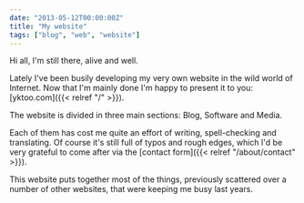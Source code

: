 ```yaml
---
date: "2013-05-12T00:00:00Z"
title: "My website"
tags: ["blog", "web", "website"]
---
```


Hi all, I'm still there, alive and well.

Lately I've been busily developing my very own website in the wild world of Internet. Now that I'm mainly done I'm happy to present it to you: [yktoo.com]({{< relref "/" >}}).

The website is divided in three main sections: Blog, Software and Media.

Each of them has cost me quite an effort of writing, spell-checking and translating. Of course it's still full of typos and rough edges, which I'd be very grateful to come after via the [contact form]({{< relref "/about/contact" >}}).

This website puts together most of the things, previously scattered over a number of other websites, that were keeping me busy last years.
